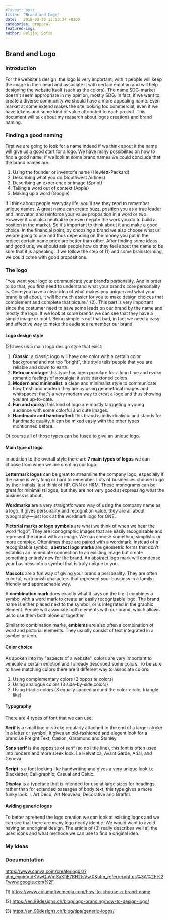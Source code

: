 ```yaml
---
#layout: post
title:  "Brand and Logo"
date:   2019-03-20 13:50:34 +0100
categories: proposal
featured-img:
author: Delijaj Sofia
---
```


## Brand and Logo
### Introduction
For the website's design, the logo is very important, with it people will keep the image in their head and associate it with certain emotion and will help designing the website itself (such as the colors). The name SDG-market doesn't seem appropriate in my opinion, mostly SDG. In fact, if we want to create a diverse community we should have a more appealing name. Even market at some extend makes the site looking too commercial, even if we have tokens and some kind of value attributed to each project. This document will talk about my reaserch about logos creations and brand naming.
### Finding a good naming
First we are going to look for a name indeed if we think about it the name will give us a good start for a logo. We have many possibilites on how to find a good name, if we look at some brand names we could conclude that the brand names are:
1. Using the founder or inventor’s name (Hewlett-Packard)
2. Describing what you do (Southwest Airlines)
3. Describing an experience or image (Sprint)
4. Taking a word out of context (Apple)
5. Making up a word (Google)

If i think about people everyday life, you'll see they tend to remember unique names. A great name can create buzz, position you as a true leader and innovator, and reinforce your value proposition in a word or two. However it can also neutralize or even negate the work you do to build a position in the market. So it's important to think about it and make a good choice. In the financial point, by choosing a brand we also choose what url we are going to use and thus depending on the money you put in the project certain name price are better than other. After finding some ideas and good urls, we should ask people how do they feel about the name to be sure that it is appealing.
If we follow the step of (1) and some brainstorming, we could come with good propositions.
### The logo
"You want your logo to communicate your brand’s personality. And in order to do that, you first need to understand what your brand’s core personality is. Once you have a clear idea of what makes you unique and what your brand is all about, it will be much easier for you to make design choices that complement and complete that picture." (2). This part is very important since the costumer need to have some leads on our brand by the name and mostly the logo. If we look at some brands we can see that they have a simple image or motif. Being simple is not that bad, in fact we need a easy and effective way to make the audiance remember our brand.
#### Logo design style
(2)Gives us 5 main logo design style that exist:
1. **Classic**: a classic logo will have one color with a certain color background and not too "bright", this style tells people that you are reliable and down to earth.
2. **Retro or vintage**: this type has been populare for a long time and evoke romantic feelings of nostalgia; it uses darktoned colors.
3. **Modern and minimalist**: a clean and minimalist style to communicate how fresh and modern they are by using geometrical images and whitspaces; that's a very modern way to creat a logo and thus showing you are up-to-date.
4. **Fun and quirky**: this kind of logo are mostly targgeting a young audiance with some colorful and cute images.
5. **Handmade and handcrafted**:  this brand is individualistic and stands for handmade quality, it can be mixed easly with the other types montionned before.

Of course all of those types can be fused to give an unique logo.
#### Main type of logo
In addition to the overall style there are **7 main types of logos** we can choose from when we are creating our logo:

**Lettermark logos** can be great to streamline the company logo, especially if the name is very long or hard to remember. Lots of businesses choose to go by their initials, just think of HP, CNN or H&M. These monograms can be great for minimalist logos, but they are not very good at expressing what the business is about.

**Wordmarks** are a very straightforward way of using the company name as a logo. It gives personality and recognition value, they are all about typography—just look at the wordmark logo for ONE.

**Pictorial marks or logo symbols** are what we think of when we hear the word “logo”. They are iconographic images that are easily recognizable and represent the brand with an image. We can choose something simplistic or more complex. Oftentimes these are paired with a wordmark.
Instead of a recognizable symbol, **abstract logo marks** are geometric forms that don’t establish an immediate connection to an existing image but create something entirely new for the brand. An abstract logo mark will condense your business into a symbol that is truly unique to you.

**Mascots** are a fun way of giving your brand a personality. They are often colorful, cartoonish characters that represent your business in a family-friendly and approachable way.

A **combination mark** does exactly what it says on the tin: it combines a symbol with a word mark to create an easily recognizable logo. The brand name is either placed next to the symbol, or is integrated in the graphic element. People will associate both elements with our brand, which allows us to use them both alone or together.

Similar to combination marks, **emblems** are also often a combination of word and pictorial elements. They usually consist of text integrated in a symbol or icon.

#### Color choice
As spoken into my "aspects of a website", colors are very important to vehicule a certain emotion and I already described some colors. To be sure to have matching colors there are 3 different way to associate colors:
1. Using complementary colors (2 opposite colors)
2. Using analogue colors (3 side-by-side colors)
3. Using triadic colors (3 equally spaced around the color-circle, triangle like)

#### Typography
There are 4 types of font that we can use:

**Serif** is a small line or stroke regularly attached to the end of a larger stroke in a letter or symbol, it gives an old-fashioned and elegent look for a brand.i.e Freight Text, Caslon, Garamond and Stanley.

**Sans serif** is the opposite of serif (so no little line), this font is often used into modern and more sleek look. i.e Helvetica, Avant Garde, Arial, and Geneva.

**Script** is a font looking like handwriting and gives a very unique look.i.e Blackletter, Calligraphic, Casual and Celtic. 

**Display** is a typeface that is intended for use at large sizes for headings, rather than for extended passages of body text, this type gives a more funky look. i. Art Deco, Art Nouveau, Decorative and Graffiti.

#### Aviding generic logos
To better aprehend the logo creation we can look at existing logos and we can see that there are many logo nearly identic. We would want to avoid having an unoriginal design. The article of (3) really describes well all the used icons and what methode we can use to find a original idea.
### My ideas
### Documentation
https://www.canva.com/create/logos/?utm_expid=.dKVwQnVmSaKfjE7BH2tsVw.0&utm_referrer=https%3A%2F%2Fwww.google.com%2F

(1) https://www.columnfivemedia.com/how-to-choose-a-brand-name

(2) https://en.99designs.ch/blog/logo-branding/how-to-design-logo/

(3) https://en.99designs.ch/blog/tips/generic-logos/
